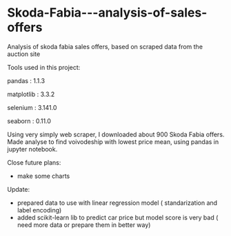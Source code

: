 # Skoda-Fabia---analysis-of-sales-offers
Analysis of skoda fabia sales offers, based on scraped data from the auction site 

Tools used in this project:

pandas           : 1.1.3

matplotlib       : 3.3.2

selenium         : 3.141.0

seaborn          : 0.11.0


Using very simply web scraper, I downloaded about 900 Skoda Fabia offers.
Made analyse to find voivodeship with lowest price mean, using pandas in jupyter notebook.


Close future plans:
- make some charts


Update:
- prepared data to use with linear regression model ( standarization and label encoding)
- added scikit-learn lib to predict car price but model score is very bad ( need more data or prepare them in better way)
